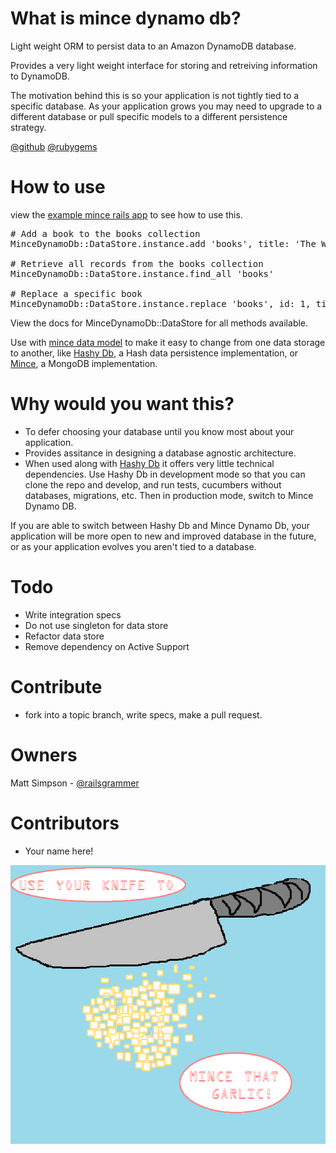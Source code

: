 # What is mince dynamo db?

Light weight ORM to persist data to an Amazon DynamoDB database.

Provides a very light weight interface for storing and retreiving information to DynamoDB.

The motivation behind this is so your application is not tightly tied to a specific database.  As your application grows you may need to upgrade to a different database or pull specific models to a different persistence strategy.

[@github](https://github.com/coffeencoke/mince_dynamo_db)
[@rubygems](https://rubygems.org/gems/mince_dynamo_db)

# How to use

view the [example mince rails app](https://github.com/coffeencoke/mince_rails_example) to see how to use this.

<pre>
# Add a book to the books collection
MinceDynamoDb::DataStore.instance.add 'books', title: 'The World In Photographs', publisher: 'National Geographic'

# Retrieve all records from the books collection
MinceDynamoDb::DataStore.instance.find_all 'books'

# Replace a specific book
MinceDynamoDb::DataStore.instance.replace 'books', id: 1, title: 'A World In Photographs', publisher: 'National Geographic'
</pre>

View the docs for MinceDynamoDb::DataStore for all methods available.

Use with [mince data model](https://github.com/asynchrony/mince_data_model) to make it easy to change from one data storage to another, like [Hashy Db](https://github.com/asynchrony/hashy_db), a Hash data persistence implementation, or [Mince](https://github.com/asynchrony/mince), a MongoDB implementation.

# Why would you want this?

- To defer choosing your database until you know most about your application.
- Provides assitance in designing a database agnostic architecture.
- When used along with [Hashy Db](https://github.com/asynchrony/hashy_db) it offers very little technical dependencies.  Use Hashy Db in development mode so that you can clone the repo and develop, and run tests, cucumbers without databases, migrations, etc.  Then in production mode, switch to Mince Dynamo DB.

If you are able to switch between Hashy Db and Mince Dynamo Db, your application will be more open to new and improved database in the future, or as your application evolves you aren't tied to a database.


# Todo

- Write integration specs
- Do not use singleton for data store
- Refactor data store
- Remove dependency on Active Support

# Contribute

- fork into a topic branch, write specs, make a pull request.

# Owners

Matt Simpson - [@railsgrammer](https://twitter.com/railsgrammer)

# Contributors

- Your name here!

![Mince Some App](https://github.com/coffeencoke/gist-files/raw/master/images/mince%20garlic.png)
